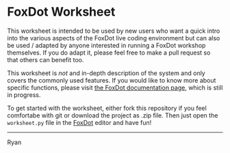 # FoxDot Worksheet

This worksheet is intended to be used by new users who want a quick intro into the various aspects of the FoxDot live coding environment but can also be used / adapted by anyone interested in running a FoxDot workshop themselves. If you do adapt it, please feel free to make a pull request so that others can benefit too. 

This worksheet is *not* and in-depth description of the system and only covers the commonly used features. If you would like to know more about specific functions, please visit [the FoxDot documentation page](http://docs.foxdot.org/), which is still in progress.

To get started with the worksheet, either fork this repository if you feel comfortabe with git or download the project as .zip file. Then just open the `worksheet.py` file in the [FoxDot](https://github.com/Qirky/FoxDot) editor and have fun!

--- 

Ryan

